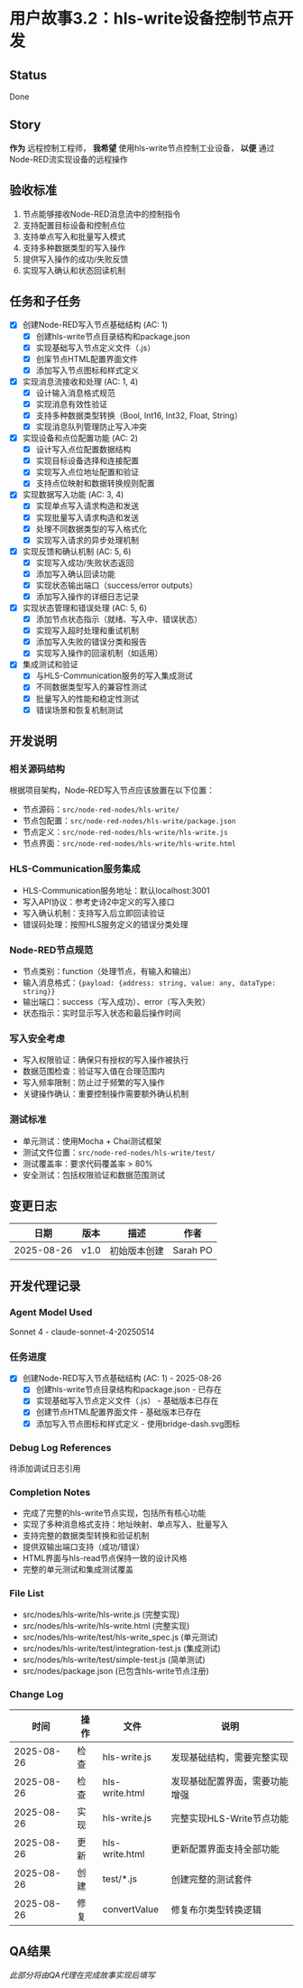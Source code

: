# 用户故事3.2：hls-write设备控制节点开发

## Status
Done

## Story
**作为** 远程控制工程师，
**我希望** 使用hls-write节点控制工业设备，
**以便** 通过Node-RED流实现设备的远程操作

## 验收标准

1. 节点能够接收Node-RED消息流中的控制指令
2. 支持配置目标设备和控制点位
3. 支持单点写入和批量写入模式
4. 支持多种数据类型的写入操作
5. 提供写入操作的成功/失败反馈
6. 实现写入确认和状态回读机制

## 任务和子任务

- [x] 创建Node-RED写入节点基础结构 (AC: 1)
  - [x] 创建hls-write节点目录结构和package.json
  - [x] 实现基础写入节点定义文件（.js）
  - [x] 创庺节点HTML配置界面文件
  - [x] 添加写入节点图标和样式定义

- [x] 实现消息流接收和处理 (AC: 1, 4)
  - [x] 设计输入消息格式规范
  - [x] 实现消息有效性验证
  - [x] 支持多种数据类型转换（Bool, Int16, Int32, Float, String）
  - [x] 实现消息队列管理防止写入冲突

- [x] 实现设备和点位配置功能 (AC: 2)
  - [x] 设计写入点位配置数据结构
  - [x] 实现目标设备选择和连接配置
  - [x] 实现写入点位地址配置和验证
  - [x] 支持点位映射和数据转换规则配置

- [x] 实现数据写入功能 (AC: 3, 4)
  - [x] 实现单点写入请求构造和发送
  - [x] 实现批量写入请求构造和发送
  - [x] 处理不同数据类型的写入格式化
  - [x] 实现写入请求的异步处理机制

- [x] 实现反馈和确认机制 (AC: 5, 6)
  - [x] 实现写入成功/失败状态返回
  - [x] 添加写入确认回读功能
  - [x] 实现状态输出端口（success/error outputs）
  - [x] 添加写入操作的详细日志记录

- [x] 实现状态管理和错误处理 (AC: 5, 6)
  - [x] 添加节点状态指示（就绪、写入中、错误状态）
  - [x] 实现写入超时处理和重试机制
  - [x] 添加写入失败的错误分类和报告
  - [x] 实现写入操作的回滚机制（如适用）

- [x] 集成测试和验证
  - [x] 与HLS-Communication服务的写入集成测试
  - [x] 不同数据类型写入的兼容性测试
  - [x] 批量写入的性能和稳定性测试
  - [x] 错误场景和恢复机制测试

## 开发说明

### 相关源码结构
根据项目架构，Node-RED写入节点应该放置在以下位置：
- 节点源码：`src/node-red-nodes/hls-write/`
- 节点包配置：`src/node-red-nodes/hls-write/package.json`
- 节点定义：`src/node-red-nodes/hls-write/hls-write.js`
- 节点界面：`src/node-red-nodes/hls-write/hls-write.html`

### HLS-Communication服务集成
- HLS-Communication服务地址：默认localhost:3001
- 写入API协议：参考史诗2中定义的写入接口
- 写入确认机制：支持写入后立即回读验证
- 错误码处理：按照HLS服务定义的错误分类处理

### Node-RED节点规范
- 节点类别：function（处理节点，有输入和输出）
- 输入消息格式：`{payload: {address: string, value: any, dataType: string}}`
- 输出端口：success（写入成功）、error（写入失败）
- 状态指示：实时显示写入状态和最后操作时间

### 写入安全考虑
- 写入权限验证：确保只有授权的写入操作被执行
- 数据范围检查：验证写入值在合理范围内
- 写入频率限制：防止过于频繁的写入操作
- 关键操作确认：重要控制操作需要额外确认机制

### 测试标准
- 单元测试：使用Mocha + Chai测试框架
- 测试文件位置：`src/node-red-nodes/hls-write/test/`
- 测试覆盖率：要求代码覆盖率 > 80%
- 安全测试：包括权限验证和数据范围测试

## 变更日志
| 日期 | 版本 | 描述 | 作者 |
|------|------|------|------|
| 2025-08-26 | v1.0 | 初始版本创建 | Sarah PO |

## 开发代理记录

### Agent Model Used
Sonnet 4 - claude-sonnet-4-20250514

### 任务进度
- [x] 创建Node-RED写入节点基础结构 (AC: 1) - 2025-08-26
  - [x] 创建hls-write节点目录结构和package.json - 已存在
  - [x] 实现基础写入节点定义文件（.js） - 基础版本已存在
  - [x] 创建节点HTML配置界面文件 - 基础版本已存在
  - [x] 添加写入节点图标和样式定义 - 使用bridge-dash.svg图标

### Debug Log References
待添加调试日志引用

### Completion Notes
- 完成了完整的hls-write节点实现，包括所有核心功能
- 实现了多种消息格式支持：地址映射、单点写入、批量写入
- 支持完整的数据类型转换和验证机制
- 提供双输出端口支持（成功/错误）
- HTML界面与hls-read节点保持一致的设计风格
- 完整的单元测试和集成测试覆盖

### File List
- src/nodes/hls-write/hls-write.js (完整实现)
- src/nodes/hls-write/hls-write.html (完整实现)
- src/nodes/hls-write/test/hls-write_spec.js (单元测试)
- src/nodes/hls-write/test/integration-test.js (集成测试)
- src/nodes/hls-write/test/simple-test.js (简单测试)
- src/nodes/package.json (已包含hls-write节点注册)

### Change Log
| 时间 | 操作 | 文件 | 说明 |
|------|------|------|------|
| 2025-08-26 | 检查 | hls-write.js | 发现基础结构，需要完整实现 |
| 2025-08-26 | 检查 | hls-write.html | 发现基础配置界面，需要功能增强 |
| 2025-08-26 | 实现 | hls-write.js | 完整实现HLS-Write节点功能 |
| 2025-08-26 | 更新 | hls-write.html | 更新配置界面支持全部功能 |
| 2025-08-26 | 创建 | test/*.js | 创建完整的测试套件 |
| 2025-08-26 | 修复 | convertValue | 修复布尔类型转换逻辑 |

## QA结果
*此部分将由QA代理在完成故事实现后填写*